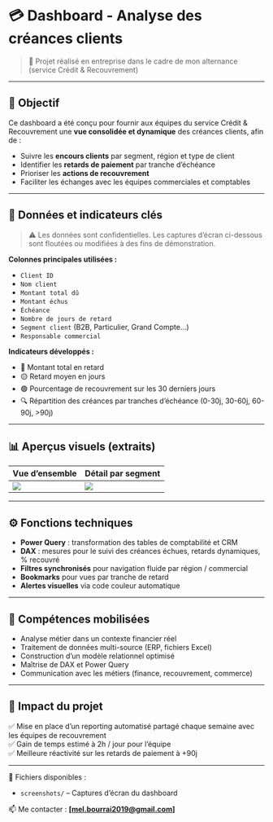 # 💳 Dashboard - Analyse des créances clients

> 📍 Projet réalisé en entreprise dans le cadre de mon alternance (service Crédit & Recouvrement)

---

## 🎯 Objectif

Ce dashboard a été conçu pour fournir aux équipes du service Crédit & Recouvrement une **vue consolidée et dynamique** des créances clients, afin de :

- Suivre les **encours clients** par segment, région et type de client
- Identifier les **retards de paiement** par tranche d’échéance
- Prioriser les **actions de recouvrement**
- Faciliter les échanges avec les équipes commerciales et comptables

---

## 🧩 Données et indicateurs clés

> ⚠️ Les données sont confidentielles. Les captures d’écran ci-dessous sont floutées ou modifiées à des fins de démonstration.

**Colonnes principales utilisées :**
- `Client ID`
- `Nom client`
- `Montant total dû`
- `Montant échus`
- `Échéance`
- `Nombre de jours de retard`
- `Segment client` (B2B, Particulier, Grand Compte...)
- `Responsable commercial`

**Indicateurs développés :**
- 🔴 Montant total en retard
- 🟡 Retard moyen en jours
- 🟢 Pourcentage de recouvrement sur les 30 derniers jours
- 🔍 Répartition des créances par tranches d’échéance (0-30j, 30-60j, 60-90j, >90j)

---

## 📊 Aperçus visuels (extraits)

| Vue d’ensemble | Détail par segment |
|----------------|--------------------|
| ![](./screenshots/global-overview.png) | ![](./screenshots/segment-focus.png) |

---

## ⚙️ Fonctions techniques

- **Power Query** : transformation des tables de comptabilité et CRM
- **DAX** : mesures pour le suivi des créances échues, retards dynamiques, % recouvré
- **Filtres synchronisés** pour navigation fluide par région / commercial
- **Bookmarks** pour vues par tranche de retard
- **Alertes visuelles** via code couleur automatique

---

## 🧠 Compétences mobilisées

- Analyse métier dans un contexte financier réel
- Traitement de données multi-source (ERP, fichiers Excel)
- Construction d’un modèle relationnel optimisé
- Maîtrise de DAX et Power Query
- Communication avec les métiers (finance, recouvrement, commerce)

---

## 🚀 Impact du projet

✅ Mise en place d’un reporting automatisé partagé chaque semaine avec les équipes de recouvrement  
✅ Gain de temps estimé à 2h / jour pour l’équipe  
✅ Meilleure réactivité sur les retards de paiement à +90j

---

📁 Fichiers disponibles :
- `screenshots/` – Captures d’écran du dashboard

📫 Me contacter : **[mel.bourrai2019@gmail.com]**
